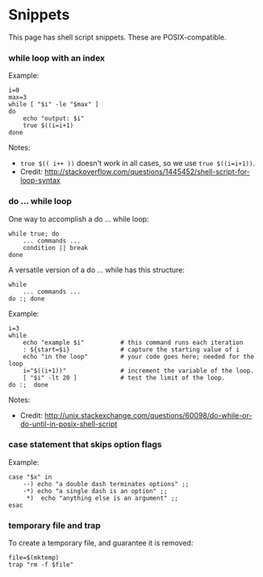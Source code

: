 # Snippets

This page has shell script snippets. These are POSIX-compatible.


### while loop with an index

Example:

    i=0
    max=3
    while [ "$i" -le "$max" ]
    do
        echo "output: $i"
        true $((i=i+1)
    done

Notes:

  * `true $(( i++ ))` doesn't work in all cases, so we use `true $((i=i+1))`.
  * Credit: http://stackoverflow.com/questions/1445452/shell-script-for-loop-syntax


### do ... while loop

One way to accomplish a do ... while loop:

    while true; do
        ... commands ...
        condition || break
    done

A versatile version of a do ... while has this structure:

    while 
        ... commands ...
    do :; done

Example:

    i=3
    while
        echo "example $i"          # this command runs each iteration
        : ${start=$i}              # capture the starting value of i
        echo "in the loop"         # your code goes here; needed for the loop
        i="$((i+1))"               # increment the variable of the loop.
        [ "$i" -lt 20 ]            # test the limit of the loop.
    do :;  done

Notes:

  * Credit: http://unix.stackexchange.com/questions/60098/do-while-or-do-until-in-posix-shell-script


### case statement that skips option flags

Example:

    case "$x" in
        --) echo "a double dash terminates options" ;;
        -*) echo "a single dash is an option" ;;
         *)  echo "anything else is an argument" ;;
    esac


### temporary file and trap

To create a temporary file, and guarantee it is removed:

    file=$(mktemp)
    trap "rm -f $file" 

